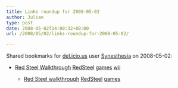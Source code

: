 ```yaml
---
title: Links roundup for 2008-05-02
author: Julian
type: post
date: 2008-05-02T14:00:32+00:00
url: /2008/05/02/links-roundup-for-2008-05-02/

---
```

Shared bookmarks for [del.icio.us][1] user [Synesthesia][2] on 2008-05-02:

  * [Red Steel Walkthrough][3] 
    [RedSteel][4] [games][5] [wii][6] </li> 
    
      * [Red Steel walkthrough][7] 
        [RedSteel][4] [games][5] </li> </ul>

 [1]: https://del.icio.us/
 [2]: https://del.icio.us/synesthesia
 [3]: https://uk.guides.ign.com/guides/821973/page_3.html
 [4]: https://del.icio.us/synesthesia/RedSteel
 [5]: https://del.icio.us/synesthesia/games
 [6]: https://del.icio.us/synesthesia/wii
 [7]: https://www.supercheats.com/wii/walkthroughs/redsteel-walkthrough02.txt